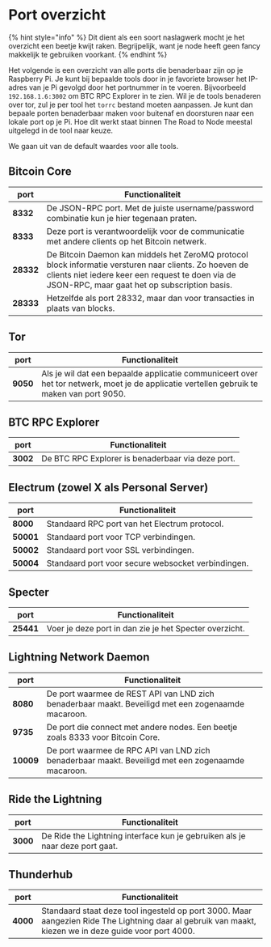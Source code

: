 # Port overzicht

{% hint style="info" %}
Dit dient als een soort naslagwerk mocht je het overzicht een beetje kwijt raken. Begrijpelijk, want je node heeft geen fancy makkelijk te gebruiken voorkant.
{% endhint %}

Het volgende is een overzicht van alle ports die benaderbaar zijn op je Raspberry Pi. Je kunt bij bepaalde tools door in je favoriete browser het IP-adres van je Pi gevolgd door het portnummer in te voeren. Bijvoorbeeld `192.168.1.6:3002` om BTC RPC Explorer in te zien. Wil je de tools benaderen over tor, zul je per tool het `torrc` bestand moeten aanpassen. Je kunt dan bepaale porten benaderbaar maken voor buitenaf en doorsturen naar een lokale port op je Pi. Hoe dit werkt staat binnen The Road to Node meestal uitgelegd in de tool naar keuze.

We gaan uit van de default waardes voor alle tools.

## Bitcoin Core

| port      | Functionaliteit                                                                                                                                                                                            |
| --------- | ---------------------------------------------------------------------------------------------------------------------------------------------------------------------------------------------------------- |
| **8332**  | De JSON-RPC port. Met de juiste username/password combinatie kun je hier tegenaan praten.                                                                                                                  |
| **8333**  | Deze port is verantwoordelijk voor de communicatie met andere clients op het Bitcoin netwerk.                                                                                                              |
| **28332** | De Bitcoin Daemon kan middels het ZeroMQ protocol block informatie versturen naar clients. Zo hoeven de clients niet iedere keer een request te doen via de JSON-RPC, maar gaat het op subscription basis. |
| **28333** | Hetzelfde als port 28332, maar dan voor transacties in plaats van blocks.                                                                                                                                  |

## Tor

| port     | Functionaliteit                                                                                                                           |
| -------- | ----------------------------------------------------------------------------------------------------------------------------------------- |
| **9050** | Als je wil dat een bepaalde applicatie communiceert over het tor netwerk, moet je de applicatie vertellen gebruik te maken van port 9050. |

## BTC RPC Explorer

| port     | Functionaliteit                                   |
| -------- | ------------------------------------------------- |
| **3002** | De BTC RPC Explorer is benaderbaar via deze port. |

## Electrum (zowel X als Personal Server)

| port      | Functionaliteit                                    |
| --------- | -------------------------------------------------- |
| **8000**  | Standaard RPC port van het Electrum protocol.      |
| **50001** | Standaard port voor TCP verbindingen.              |
| **50002** | Standaard port voor SSL verbindingen.              |
| **50004** | Standaard port voor secure websocket verbindingen. |

## Specter

| port      | Functionaliteit                                        |
| --------- | ------------------------------------------------------ |
| **25441** | Voer je deze port in dan zie je het Specter overzicht. |

## Lightning Network Daemon

| port      | Functionaliteit                                                                                    |
| --------- | -------------------------------------------------------------------------------------------------- |
| **8080**  | De port waarmee de REST API van LND zich benaderbaar maakt. Beveiligd met een zogenaamde macaroon. |
| **9735**  | De port die connect met andere nodes. Een beetje zoals 8333 voor Bitcoin Core.                     |
| **10009** | De port waarmee de RPC API van LND zich benaderbaar maakt. Beveiligd met een zogenaamde macaroon.  |

## Ride the Lightning

| port     | Functionaliteit                                                              |
| -------- | ---------------------------------------------------------------------------- |
| **3000** | De Ride the Lightning interface kun je gebruiken als je naar deze port gaat. |

## Thunderhub

| port     | Functionaliteit                                                                                                                                        |
| -------- | ------------------------------------------------------------------------------------------------------------------------------------------------------ |
| **4000** | Standaard staat deze tool ingesteld op port 3000. Maar aangezien Ride The Lightning daar al gebruik van maakt, kiezen we in deze guide voor port 4000. |
